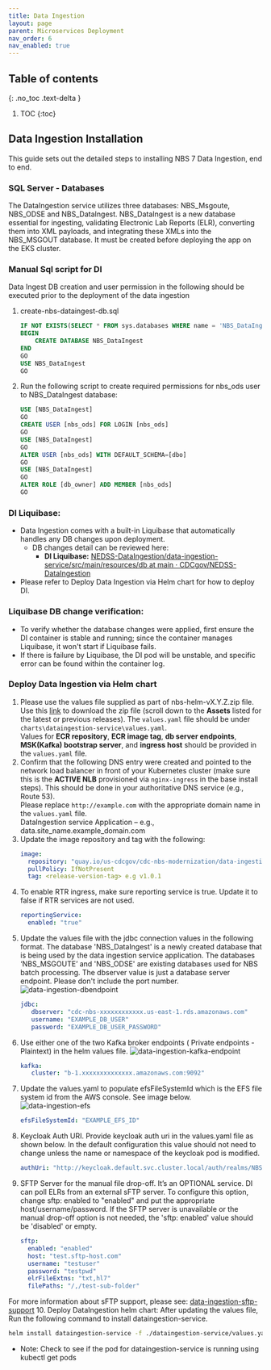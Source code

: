 ```yaml
---
title: Data Ingestion
layout: page
parent: Microservices Deployment
nav_order: 6
nav_enabled: true
---
```


## Table of contents
{: .no_toc .text-delta }

1. TOC
{:toc}

## Data Ingestion Installation
This guide sets out the detailed steps to installing NBS 7 Data Ingestion, end to end.

### SQL Server - Databases
The DataIngestion service utilizes three databases: NBS_Msgoute, NBS_ODSE and NBS_DataIngest.
NBS_DataIngest is a new database essential for ingesting, validating Electronic Lab Reports (ELR), converting them into XML payloads, and integrating these XMLs into the NBS_MSGOUT database. It must be created before deploying the app on the EKS cluster.

### Manual Sql script for DI
Data Ingest DB creation and user permission in the following should be executed prior to the deployment of the data ingestion
1. create-nbs-dataingest-db.sql
   ```sql
   IF NOT EXISTS(SELECT * FROM sys.databases WHERE name = 'NBS_DataIngest')
   BEGIN
       CREATE DATABASE NBS_DataIngest
   END
   GO
   USE NBS_DataIngest
   GO
   ```
2. Run the following script to create required permissions for nbs_ods user to NBS_DataIngest database:
   ```sql
   USE [NBS_DataIngest]
   GO
   CREATE USER [nbs_ods] FOR LOGIN [nbs_ods]
   GO
   USE [NBS_DataIngest]
   GO
   ALTER USER [nbs_ods] WITH DEFAULT_SCHEMA=[dbo]
   GO
   USE [NBS_DataIngest]
   GO
   ALTER ROLE [db_owner] ADD MEMBER [nbs_ods]
   GO
   ```

### DI Liquibase:
- Data Ingestion comes with a built-in Liquibase that automatically handles any DB changes upon deployment.
  - DB changes detail can be reviewed here:
    - **DI Liquibase:** [NEDSS-DataIngestion/data-ingestion-service/src/main/resources/db at main · CDCgov/NEDSS-DataIngestion](https://github.com/CDCgov/NEDSS-DataIngestion/tree/main/data-ingestion-service/src/main/resources/db)
- Please refer to Deploy Data Ingestion via Helm chart for how to deploy DI.

### Liquibase DB change verification:
- To verify whether the database changes were applied, first ensure the DI container is stable and running; since the container manages Liquibase, it won't start if Liquibase fails.
- If there is failure by Liquibase, the DI pod will be unstable, and specific error can be found within the container log.

### Deploy Data Ingestion via Helm chart

1. Please use the values file supplied as part of nbs-helm-vX.Y.Z.zip file. Use this [link](https://github.com/CDCgov/nbs-helm/releases) to download the zip file (scroll down to the **Assets** listed for the latest or previous releases). The `values.yaml` file should be under `charts\dataingestion-service\values.yaml`.  
   Values for **ECR repository**, **ECR image tag**, **db server endpoints**, **MSK(Kafka) bootstrap server**, and **ingress host** should be provided in the `values.yaml` file.
2. Confirm that the following DNS entry were created and pointed to the network load balancer in front of your Kubernetes cluster (make sure this is the **ACTIVE NLB** provisioned via `nginx-ingress` in the base install steps). This should be done in your authoritative DNS service (e.g., Route 53).  
   Please replace `http://example.com` with the appropriate domain name in the `values.yaml` file.  
   DataIngestion service Application – e.g., data.site_name.example_domain.com
3. Update the image repository and tag with the following:
    ```yaml
    image:
      repository: "quay.io/us-cdcgov/cdc-nbs-modernization/data-ingestion-service"
      pullPolicy: IfNotPresent
      tag: <release-version-tag> e.g v1.0.1
    ```
4. To enable RTR ingress, make sure reporting service is true. Update it to false if RTR services are not used.
    ```yaml
    reportingService:
      enabled: "true"
    ```
5. Update the values file with the jdbc connection values in the following format. The database 'NBS_DataIngest' is a newly created database that is being used by the data ingestion service application. The databases ‘NBS_MSGOUTE’ and 'NBS_ODSE' are existing databases used for NBS batch processing. The dbserver value is just a database server endpoint. Please don't include the port number.
   ![data-ingestion-dbendpoint](/NEDSS-SystemAdminGuide/docs/6_microservices_deployment/images/data-ingestion-dbendpoint.png)
   ```yaml
   jdbc:
      dbserver: "cdc-nbs-xxxxxxxxxxxx.us-east-1.rds.amazonaws.com"
      username: "EXAMPLE_DB_USER"
      password: "EXAMPLE_DB_USER_PASSWORD"
   ```
6. Use either one of the two Kafka broker endpoints ( Private endpoints - Plaintext) in the helm values file.
   ![data-ingestion-kafka-endpoint](/NEDSS-SystemAdminGuide/docs/6_microservices_deployment/images/data-ingestion-kafka-endpoint.png)
   ```yaml
   kafka:
      cluster: "b-1.xxxxxxxxxxxxxx.amazonaws.com:9092"
   ```
7. Update the values.yaml to populate efsFileSystemId which is the EFS file system id from the AWS console. See image below.
   ![data-ingestion-efs](/NEDSS-SystemAdminGuide/docs/6_microservices_deployment/images/data-ingestion-efs.png)
   ```yaml
   efsFileSystemId: "EXAMPLE_EFS_ID"
   ```
8. Keycloak Auth URI. Provide keycloak auth uri in the values.yaml file as shown below. In the default configuration this value should not need to change unless the name or namespace of the keycloak pod is modified.
   ```yaml
   authUri: "http://keycloak.default.svc.cluster.local/auth/realms/NBS"
   ```
9. SFTP Server for the manual file drop-off. It’s an OPTIONAL service. DI can poll ELRs from an external sFTP server. To configure this option, change sftp: enabled to "enabled" and put the appropriate host/username/password. If the SFTP server is unavailable or the manual drop-off option is not needed, the 'sftp: enabled' value should be 'disabled' or empty.
   ```yaml
   sftp:
     enabled: "enabled"
     host: "test.sftp-host.com"
     username: "testuser"
     password: "testpwd"
     elrFileExtns: "txt,hl7"
     filePaths: "/,/test-sub-folder"
   ```
For more information about sFTP support, please see: [data-ingestion-sftp-support](https://cdc-nbs.atlassian.net/wiki/spaces/NM/pages/1592755309)
10. Deploy DataIngestion helm chart:
After updating the values file, Run the following command to install dataingestion-service.
   ```bash
   helm install dataingestion-service -f ./dataingestion-service/values.yaml dataingestion-service
   ```
   - Note: Check to see if the pod for dataingestion-service is running using kubectl get pods
